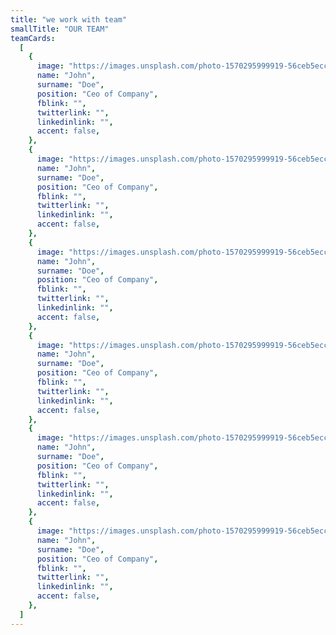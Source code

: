 ```yaml
---
title: "we work with team"
smallTitle: "OUR TEAM"
teamCards:
  [
    {
      image: "https://images.unsplash.com/photo-1570295999919-56ceb5ecca61?ixlib=rb-4.0.3&ixid=MnwxMjA3fDB8MHxwaG90by1wYWdlfHx8fGVufDB8fHx8&auto=format&fit=crop&w=580&q=80",
      name: "John",
      surname: "Doe",
      position: "Ceo of Company",
      fblink: "",
      twitterlink: "",
      linkedinlink: "",
      accent: false,
    },
    {
      image: "https://images.unsplash.com/photo-1570295999919-56ceb5ecca61?ixlib=rb-4.0.3&ixid=MnwxMjA3fDB8MHxwaG90by1wYWdlfHx8fGVufDB8fHx8&auto=format&fit=crop&w=580&q=80",
      name: "John",
      surname: "Doe",
      position: "Ceo of Company",
      fblink: "",
      twitterlink: "",
      linkedinlink: "",
      accent: false,
    },
    {
      image: "https://images.unsplash.com/photo-1570295999919-56ceb5ecca61?ixlib=rb-4.0.3&ixid=MnwxMjA3fDB8MHxwaG90by1wYWdlfHx8fGVufDB8fHx8&auto=format&fit=crop&w=580&q=80",
      name: "John",
      surname: "Doe",
      position: "Ceo of Company",
      fblink: "",
      twitterlink: "",
      linkedinlink: "",
      accent: false,
    },
    {
      image: "https://images.unsplash.com/photo-1570295999919-56ceb5ecca61?ixlib=rb-4.0.3&ixid=MnwxMjA3fDB8MHxwaG90by1wYWdlfHx8fGVufDB8fHx8&auto=format&fit=crop&w=580&q=80",
      name: "John",
      surname: "Doe",
      position: "Ceo of Company",
      fblink: "",
      twitterlink: "",
      linkedinlink: "",
      accent: false,
    },
    {
      image: "https://images.unsplash.com/photo-1570295999919-56ceb5ecca61?ixlib=rb-4.0.3&ixid=MnwxMjA3fDB8MHxwaG90by1wYWdlfHx8fGVufDB8fHx8&auto=format&fit=crop&w=580&q=80",
      name: "John",
      surname: "Doe",
      position: "Ceo of Company",
      fblink: "",
      twitterlink: "",
      linkedinlink: "",
      accent: false,
    },
    {
      image: "https://images.unsplash.com/photo-1570295999919-56ceb5ecca61?ixlib=rb-4.0.3&ixid=MnwxMjA3fDB8MHxwaG90by1wYWdlfHx8fGVufDB8fHx8&auto=format&fit=crop&w=580&q=80",
      name: "John",
      surname: "Doe",
      position: "Ceo of Company",
      fblink: "",
      twitterlink: "",
      linkedinlink: "",
      accent: false,
    },
  ]
---
```

